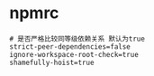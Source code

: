 # npmrc

```text
# 是否严格比较同等级依赖关系 默认为true
strict-peer-dependencies=false
ignore-workspace-root-check=true
shamefully-hoist=true
```